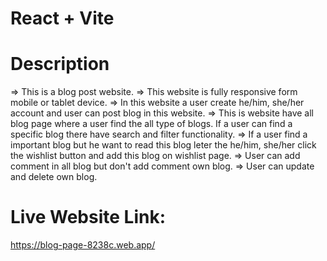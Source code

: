 # React + Vite

# Description
=> This is a blog post website.
=> This website is fully responsive form mobile or tablet device.
=> In this website a user create he/him, she/her account and user can post blog in this website.
=> This is website have all blog page where a user find the all type of blogs. If a user can find a specific blog there have search and filter functionality.
=> If a user find a important blog but he want to read this blog leter the he/him, she/her click the wishlist button and add this blog on wishlist page.
=> User can add comment in all blog but don't add comment own blog.
=> User can update and delete own blog. 

 # Live Website Link:
 https://blog-page-8238c.web.app/
